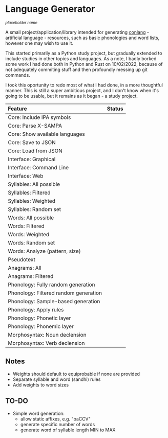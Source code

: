 # Language Generator
<sub>*placeholder name*</sub>

A small project/application/library intended for generating [conlang](https://en.wikipedia.org/wiki/Constructed_language) - artificial language - resources, such as basic phonologies and word lists, however one may wish to use it.

This started primarily as a Python study project, but gradually extended to include studies in other topics and languages. As a note, I badly borked some work I had done both in Python and Rust on 10/02/2022, because of not adequately commiting stuff and then profoundly messing up git commands.  

I took this oportunity to redo most of what I had done, in a more thoughtful manner. This is still a super ambitious project, and I don't know when it's going to be usable, but it remains as it began - a study project.

| Feature                               | Status |
| :------------------------------------ | :----: |
| Core: Include IPA symbols             |        |
| Core: Parse X-SAMPA                   |        |
| Core: Show available languages        |        |
| Core: Save to JSON                    |        |
| Core: Load from JSON                  |        |
| Interface: Graphical                  |        |
| Interface: Command Line               |        | 
| Interface: Web                        |        |
| Syllables: All possible               |        |
| Syllables: Filtered                   |        |
| Syllables: Weighted                   |        |
| Syllables: Random set                 |        |
| Words: All possible                   |        | 
| Words: Filtered                       |        |
| Words: Weighted                       |        |
| Words: Random set                     |        |
| Words: Analyze (pattern, size)        |        |
| Pseudotext                            |        |
| Anagrams: All                         |        |
| Anagrams: Filtered                    |        |
| Phonology: Fully random generation    |        |
| Phonology: Filtered random generation |        |
| Phonology: Sample-based generation    |        |
| Phonology: Apply rules                |        |
| Phonology: Phonetic layer             |        |
| Phonology: Phonemic layer             |        |
| Morphosyntax: Noun declension         |        |
| Morphosyntax: Verb declension         |        |

## Notes
- Weights should default to equiprobable if none are provided
- Separate syllable and word (sandhi) rules
- Add weights to word sizes

## TO-DO
- Simple word generation: 
  - allow static affixes, e.g. "baCCV"
  - generate specific number of words
  - generate word of syllable length MIN to MAX
